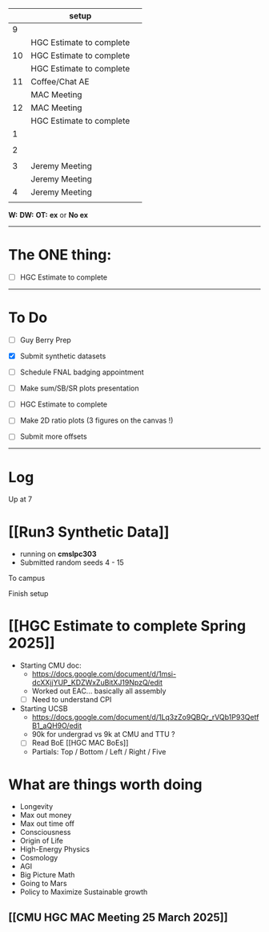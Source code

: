 
|     | setup                    |     |
| --- | ------------------------ | --- |
| 9   |                          |     |
|     | HGC Estimate to complete |     |
| 10  | HGC Estimate to complete |     |
|     | HGC Estimate to complete |     |
| 11  | Coffee/Chat AE           |     |
|     | MAC Meeting              |     |
| 12  | MAC Meeting              |     |
|     | HGC Estimate to complete |     |
| 1   |                          |     |
|     |                          |     |
| 2   |                          |     |
|     |                          |     |
| 3   | Jeremy Meeting           |     |
|     | Jeremy Meeting           |     |
| 4   | Jeremy Meeting           |     |
|     |                          |     |

**W:**
**DW:**
**OT:**
**ex** or **No ex**

---
# The ONE thing: 
- [ ] HGC Estimate to complete

---
# To Do

- [ ]  Guy Berry Prep
- [x] Submit synthetic datasets
- [ ] Schedule FNAL badging appointment
- [ ] Make sum/SB/SR plots presentation
- [ ] HGC Estimate to complete
- [ ]  Make 2D ratio plots (3 figures on the canvas !)
- [ ] Submit more offsets


---

# Log

Up at 7 

# [[Run3 Synthetic Data]]
- running on **cmslpc303**
- Submitted random seeds 4 - 15

To campus

Finish setup

# [[HGC Estimate to complete Spring 2025]]
- Starting CMU doc: 
	- https://docs.google.com/document/d/1msi-dcXXjjYUP_KDZWxZuBitXJ19NpzQ/edit
	- Worked out EAC... basically all assembly 
	- [ ] Need to understand CPI
- Starting UCSB
	- https://docs.google.com/document/d/1Lq3zZo9QBQr_rVQb1P93QetfB1_aQH9O/edit
	- 90k for undergrad vs 9k at CMU and TTU ?
	- [ ] Read BoE [[HGC MAC BoEs]]
	- Partials: Top / Bottom / Left / Right / Five

# What are things worth doing
- Longevity
- Max out money 
- Max out time off 
- Consciousness
- Origin of Life
- High-Energy Physics
- Cosmology
- AGI 
- Big Picture Math 
- Going to Mars
- Policy to Maximize Sustainable growth

## [[CMU HGC MAC Meeting 25 March 2025]]

